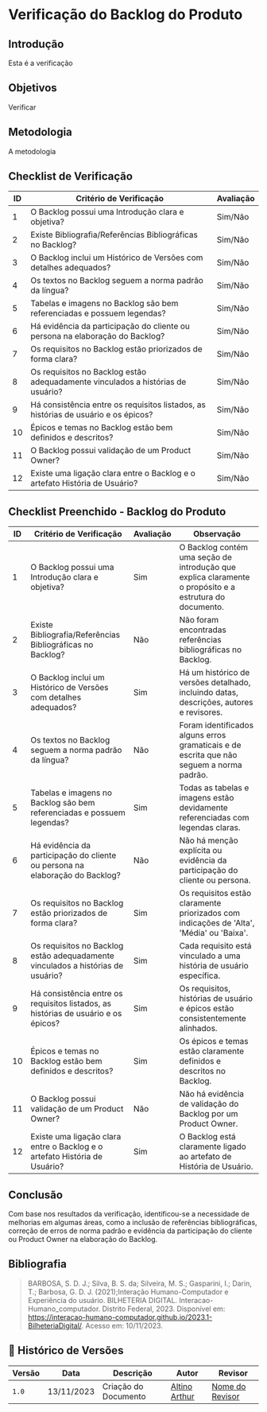 # Verificação do Backlog do Produto

## Introdução
Esta é a verificação

## Objetivos
Verificar 

## Metodologia
A metodologia

## Checklist de Verificação

| ID  | Critério de Verificação                                                             | Avaliação   |
|-----|-------------------------------------------------------------------------------------|-------------|
| 1   | O Backlog possui uma Introdução clara e objetiva?                                   | Sim/Não     |
| 2   | Existe Bibliografia/Referências Bibliográficas no Backlog?                          | Sim/Não     |
| 3   | O Backlog inclui um Histórico de Versões com detalhes adequados?                    | Sim/Não     |
| 4   | Os textos no Backlog seguem a norma padrão da língua?                               | Sim/Não     |
| 5   | Tabelas e imagens no Backlog são bem referenciadas e possuem legendas?              | Sim/Não     |
| 6   | Há evidência da participação do cliente ou persona na elaboração do Backlog?        | Sim/Não     |
| 7   | Os requisitos no Backlog estão priorizados de forma clara?                          | Sim/Não     |
| 8   | Os requisitos no Backlog estão adequadamente vinculados a histórias de usuário?     | Sim/Não     |
| 9   | Há consistência entre os requisitos listados, as histórias de usuário e os épicos?  | Sim/Não     |
| 10  | Épicos e temas no Backlog estão bem definidos e descritos?                          | Sim/Não     |
| 11  | O Backlog possui validação de um Product Owner?                                     | Sim/Não     |
| 12  | Existe uma ligação clara entre o Backlog e o artefato História de Usuário?          | Sim/Não     |


## Checklist Preenchido - Backlog do Produto

| ID  | Critério de Verificação                                                            | Avaliação   | Observação |
|-----|-------------------------------------------------------------------------------------|-------------|------------|
| 1   | O Backlog possui uma Introdução clara e objetiva?                                   | Sim         | O Backlog contém uma seção de introdução que explica claramente o propósito e a estrutura do documento. |
| 2   | Existe Bibliografia/Referências Bibliográficas no Backlog?                          | Não         | Não foram encontradas referências bibliográficas no Backlog. |
| 3   | O Backlog inclui um Histórico de Versões com detalhes adequados?                    | Sim         | Há um histórico de versões detalhado, incluindo datas, descrições, autores e revisores. |
| 4   | Os textos no Backlog seguem a norma padrão da língua?                               | Não         | Foram identificados alguns erros gramaticais e de escrita que não seguem a norma padrão. |
| 5   | Tabelas e imagens no Backlog são bem referenciadas e possuem legendas?              | Sim         | Todas as tabelas e imagens estão devidamente referenciadas com legendas claras. |
| 6   | Há evidência da participação do cliente ou persona na elaboração do Backlog?        | Não         | Não há menção explícita ou evidência da participação do cliente ou persona. |
| 7   | Os requisitos no Backlog estão priorizados de forma clara?                          | Sim         | Os requisitos estão claramente priorizados com indicações de 'Alta', 'Média' ou 'Baixa'. |
| 8   | Os requisitos no Backlog estão adequadamente vinculados a histórias de usuário?     | Sim         | Cada requisito está vinculado a uma história de usuário específica. |
| 9   | Há consistência entre os requisitos listados, as histórias de usuário e os épicos?  | Sim         | Os requisitos, histórias de usuário e épicos estão consistentemente alinhados. |
| 10  | Épicos e temas no Backlog estão bem definidos e descritos?                          | Sim         | Os épicos e temas estão claramente definidos e descritos no Backlog. |
| 11  | O Backlog possui validação de um Product Owner?                                     | Não         | Não há evidência de validação do Backlog por um Product Owner. |
| 12  | Existe uma ligação clara entre o Backlog e o artefato História de Usuário?          | Sim         | O Backlog está claramente ligado ao artefato de História de Usuário. |

## Conclusão
Com base nos resultados da verificação, identificou-se a necessidade de melhorias em algumas áreas, como a inclusão de referências bibliográficas, correção de erros de norma padrão e evidência da participação do cliente ou Product Owner na elaboração do Backlog.

</center>

## Bibliografia

> BARBOSA, S. D. J.; Silva, B. S. da; Silveira, M. S.; Gasparini, I.; Darin, T.; Barbosa, G. D. J. (2021);Interação Humano-Computador e Experiência do usuário.
> BILHETERIA DIGITAL. Interacao-Humano_computador. Distrito Federal, 2023. Disponível em: <https://interacao-humano-computador.github.io/2023.1-BilheteriaDigital/>. Acesso em: 10/11/2023.<br>

## 📑 Histórico de Versões

| Versão | Data       | Descrição                                       | Autor                                          | Revisor                                      |
| ------ | ---------- | ----------------------------------------------- | -----------------------------------------------| ---------------------------------------------|
| `1.0`  | 13/11/2023 | Criação do Documento | [Altino Arthur](https://github.com/arthurrochamoreira)  | [Nome do Revisor](https://github.com/) |
